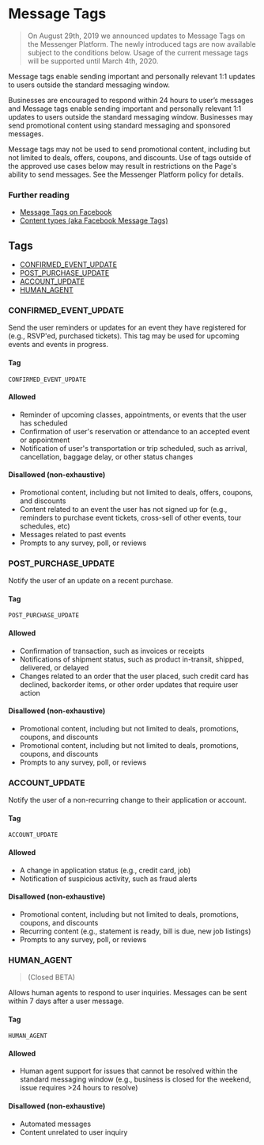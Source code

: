 # Message Tags

> On August 29th, 2019 we announced updates to Message Tags on the Messenger Platform. The newly introduced tags are now available subject to the conditions below. Usage of the current message tags will be supported until March 4th, 2020.

Message tags enable sending important and personally relevant 1:1 updates to users outside the standard messaging window.

Businesses are encouraged to respond within 24 hours to user’s messages and Message tags enable sending important and personally relevant 1:1 updates to users outside the standard messaging window. Businesses may send promotional content using standard messaging and sponsored messages.

Message tags may not be used to send promotional content, including but not limited to deals, offers, coupons, and discounts. Use of tags outside of the approved use cases below may result in restrictions on the Page's ability to send messages. See the Messenger Platform policy for details.

### Further reading
- [Message Tags on Facebook](https://developers.facebook.com/docs/messenger-platform/send-messages/message-tags#new_supported_tags)
- [Content types (aka Facebook Message Tags)](https://support.manychat.com/support/solutions/articles/36000195552-message-tags)

## Tags
- [CONFIRMED_EVENT_UPDATE](#CONFIRMED_EVENT_UPDATE)
- [POST_PURCHASE_UPDATE](#POST_PURCHASE_UPDATE)
- [ACCOUNT_UPDATE](#ACCOUNT_UPDATE)
- [HUMAN_AGENT](#HUMAN_AGENT)

### CONFIRMED_EVENT_UPDATE
Send the user reminders or updates for an event they have registered for (e.g., RSVP'ed, purchased tickets). This tag may be used for upcoming events and events in progress.

#### Tag
```
CONFIRMED_EVENT_UPDATE
```

#### Allowed
- Reminder of upcoming classes, appointments, or events that the user has scheduled
- Confirmation of user's reservation or attendance to an accepted event or appointment
- Notification of user's transportation or trip scheduled, such as arrival, cancellation, baggage delay, or other status changes

#### Disallowed (non-exhaustive)
- Promotional content, including but not limited to deals, offers, coupons, and discounts
- Content related to an event the user has not signed up for (e.g., reminders to purchase event tickets, cross-sell of other events, tour schedules, etc)
- Messages related to past events
- Prompts to any survey, poll, or reviews

### POST_PURCHASE_UPDATE
Notify the user of an update on a recent purchase.


#### Tag
```
POST_PURCHASE_UPDATE
```

#### Allowed
- Confirmation of transaction, such as invoices or receipts
- Notifications of shipment status, such as product in-transit, shipped, delivered, or delayed
- Changes related to an order that the user placed, such credit card has declined, backorder items, or other order updates that require user action

#### Disallowed (non-exhaustive)
- Promotional content, including but not limited to deals, promotions, coupons, and discounts
- Promotional content, including but not limited to deals, promotions, coupons, and discounts
- Prompts to any survey, poll, or reviews

### ACCOUNT_UPDATE
Notify the user of a non-recurring change to their application or account.

#### Tag
```
ACCOUNT_UPDATE
```

#### Allowed
- A change in application status (e.g., credit card, job)
- Notification of suspicious activity, such as fraud alerts

#### Disallowed (non-exhaustive)
- Promotional content, including but not limited to deals, promotions, coupons, and discounts
- Recurring content (e.g., statement is ready, bill is due, new job listings)
- Prompts to any survey, poll, or reviews

### HUMAN_AGENT
> (Closed BETA)

Allows human agents to respond to user inquiries. Messages can be sent within 7 days after a user message.

#### Tag
```
HUMAN_AGENT
```

#### Allowed
- Human agent support for issues that cannot be resolved within the standard messaging window (e.g., business is closed for the weekend, issue requires >24 hours to resolve)

#### Disallowed (non-exhaustive)
- Automated messages
- Content unrelated to user inquiry

